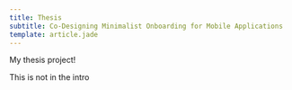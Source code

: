 ```yaml
---
title: Thesis
subtitle: Co-Designing Minimalist Onboarding for Mobile Applications
template: article.jade
---
```


My thesis project!

<span class="more"></span>

This is not in the intro
